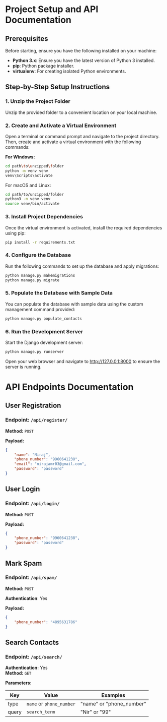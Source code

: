 # Project Setup and API Documentation

## Prerequisites
Before starting, ensure you have the following installed on your machine:
- **Python 3.x**: Ensure you have the latest version of Python 3 installed.
- **pip**: Python package installer.
- **virtualenv**: For creating isolated Python environments.

## Step-by-Step Setup Instructions

### 1. Unzip the Project Folder
Unzip the provided folder to a convenient location on your local machine.

### 2. Create and Activate a Virtual Environment
Open a terminal or command prompt and navigate to the project directory. Then, create and activate a virtual environment with the following commands:

**For Windows:**
```sh
cd path\to\unzipped\folder
python -m venv venv
venv\Scripts\activate
```

For macOS and Linux:

```sh
cd path/to/unzipped/folder
python3 -m venv venv
source venv/bin/activate
```

### 3. Install Project Dependencies
Once the virtual environment is activated, install the required dependencies using pip:

```sh
pip install -r requirements.txt
```

### 4. Configure the Database
Run the following commands to set up the database and apply migrations:

```sh
python manage.py makemigrations
python manage.py migrate
```

### 5. Populate the Database with Sample Data
You can populate the database with sample data using the custom management command provided:

``` sh
python manage.py populate_contacts
```

### 6. Run the Development Server
Start the Django development server:

```sh
python manage.py runserver
```

Open your web browser and navigate to http://127.0.0.1:8000 to ensure the server is running.

# API Endpoints Documentation

## User Registration
### Endpoint: `/api/register/`
**Method:** `POST`

**Payload:**
```json
{
    "name": "Niraj",
    "phone_number": "9960641238",
    "email": "nirajamr03@gmail.com",
    "password": "password"
}
```

## User Login
### Endpoint: `/api/login/`
**Method:** `POST`

**Payload:**
```json
{
    "phone_number": "9960641238",
    "password": "password"
}
```

## Mark Spam
### Endpoint: `/api/spam/`
**Method:** `POST` 

**Authentication**: Yes

**Payload:**
```json
{
    "phone_number": "4895631786"
}
```

## Search Contacts
### Endpoint: `/api/search/`
**Authentication:** Yes  
**Method:** `GET`

**Parameters:**

| Key   | Value                  | Examples             |
|-------|------------------------|----------------------|
| type  | `name` or `phone_number`| "name" or "phone_number" |
| query | `search_term`          | "Nir" or "99"         |

